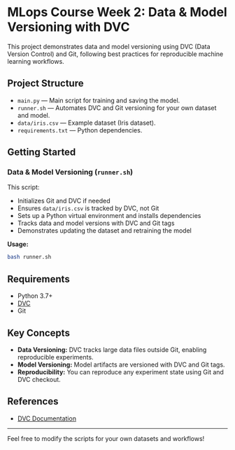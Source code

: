 # MLops Course Week 2: Data & Model Versioning with DVC

This project demonstrates data and model versioning using DVC (Data Version Control) and Git, following best practices for reproducible machine learning workflows.

## Project Structure

- `main.py` — Main script for training and saving the model.
- `runner.sh` — Automates DVC and Git versioning for your own dataset and model.
- `data/iris.csv` — Example dataset (Iris dataset).
- `requirements.txt` — Python dependencies.

## Getting Started

### Data & Model Versioning (`runner.sh`)
This script:
- Initializes Git and DVC if needed
- Ensures `data/iris.csv` is tracked by DVC, not Git
- Sets up a Python virtual environment and installs dependencies
- Tracks data and model versions with DVC and Git tags
- Demonstrates updating the dataset and retraining the model

**Usage:**
```bash
bash runner.sh
```

## Requirements
- Python 3.7+
- [DVC](https://dvc.org/doc/install)
- Git

## Key Concepts
- **Data Versioning:** DVC tracks large data files outside Git, enabling reproducible experiments.
- **Model Versioning:** Model artifacts are versioned with DVC and Git tags.
- **Reproducibility:** You can reproduce any experiment state using Git and DVC checkout.

## References
- [DVC Documentation](https://dvc.org/doc)

---

Feel free to modify the scripts for your own datasets and workflows!
